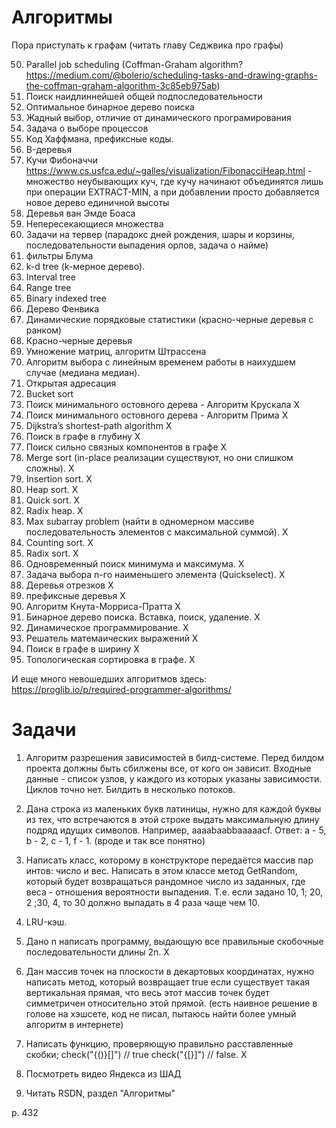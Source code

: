 # Алгоритмы

Пора приступать к графам (читать главу Седжвика про графы)

50. Parallel job scheduling (Coffman-Graham algorithm? https://medium.com/@bolerio/scheduling-tasks-and-drawing-graphs-the-coffman-graham-algorithm-3c85eb975ab)
22. Поиск наидлиннейшей общей подпоследовательности
23. Оптимальное бинарное дерево поиска
24. Жадный выбор, отличие от динамического програмирования
25. Задача о выборе процессов
26. Код Хаффмана, префиксные коды.
27. B-деревья
28. Кучи Фибоначчи https://www.cs.usfca.edu/~galles/visualization/FibonacciHeap.html - множество неубывающих куч, где кучу начинают объединятся лишь при операции EXTRACT-MIN, а при добавлении просто добавляется новое дерево единичной высоты
29. Деревья ван Эмде Боаса
30. Непересекающиеся множества
19. Задачи на тервер (парадокс дней рождения, шары и корзины, последовательности выпадения орлов, задача о найме)
41. фильтры Блума
43. k-d tree (k-мерное дерево). 
45. Interval tree
46. Range tree
47. Binary indexed tree
48. Дерево Фенвика
17. Динамические порядковые статистики (красно-черные деревья с ранком)
16. Красно-черные деревья
18. Умножение матриц, алгоритм Штрассена
13. Алгоритм выбора с линейным временем работы в наихудшем случае (медиана медиан).  
14. Открытая адресация        
10. Bucket sort
35. Поиск минимального остовного дерева - Алгоритм Крускала     X
36. Поиск минимального остовного дерева - Алгоритм Прима        X
39. Dijkstra’s shortest-path algorithm          X
32. Поиск в графе в глубину     X
34. Поиск сильно связных компонентов в графе     X
1. Merge sort (in-place реализации существуют, но они слишком сложны).  X
2. Insertion sort.  X
3. Heap sort.  X
4. Quick sort.  X
5. Radix heap.  X
6. Max subarray problem (найти в одномерном массиве последовательность элементов с максимальной суммой).  X
8. Counting sort.  X
9. Radix sort.  X
11. Одновременный поиск минимума и максимума.  X
12. Задача выбора n-го наименьшего элемента (Quickselect).  X
20. Деревья отрезков X
42. префиксные деревья     X
14. Алгоритм Кнута-Морриса-Пратта X
15. Бинарное дерево поиска. Вставка, поиск, удаление. X
21. Динамическое программирование.  X
49. Решатель матемаических выражений    X
31. Поиск в графе в ширину         X
33. Топологическая сортировка в графе.   X

И еще много невошедших алгоритмов здесь: https://proglib.io/p/required-programmer-algorithms/

# Задачи 

1. Алгоритм разрешения зависимостей в билд-системе. Перед билдом проекта должны быть сбилжены все, от кого он зависит. Входные данные - список узлов, у каждого из которых указаны зависимости. Циклов точно нет. Билдить в несколько потоков. 
2. Дана строка из маленьких букв латиницы, нужно для каждой буквы из тех, что встречаются в этой строке выдать максимальную длину подряд идущих символов. Например, aaaabaabbaaaaacf. Ответ: a - 5, b - 2, c - 1, f - 1.   (вроде и так все понятно)
3. Написать класс, которому в конструкторе передаётся массив пар интов: число и вес. Написать в этом классе метод GetRandom, который будет возвращаться рандомное число из заданных, где веса - отношения вероятности выпадения. Т.е. если задано 10, 1; 20, 2 ;30, 4, то 30 должно выпадать в 4 раза чаще чем 10. 
4. LRU-кэш.
5. Дано n написать программу, выдающую все правильные скобочные последовательности длины 2n.     X
6. Дан массив точек на плоскости в декартовых координатах, нужно написать метод, который возвращает true если существует такая вертикальная прямая, что весь этот массив точек будет симметричен относительно этой прямой. (есть наивное решение в голове на хэшсете, код не писал, пытаюсь найти более умный алгоритм в интернете)
7. Написать функцию, проверяющую правильно расставленные скобки; check("{()}[]") // true     check("{[}]") // false.    X





1. Посмотреть видео Яндекса из ШАД
2. Читать RSDN, раздел "Алгоритмы"

p. 432